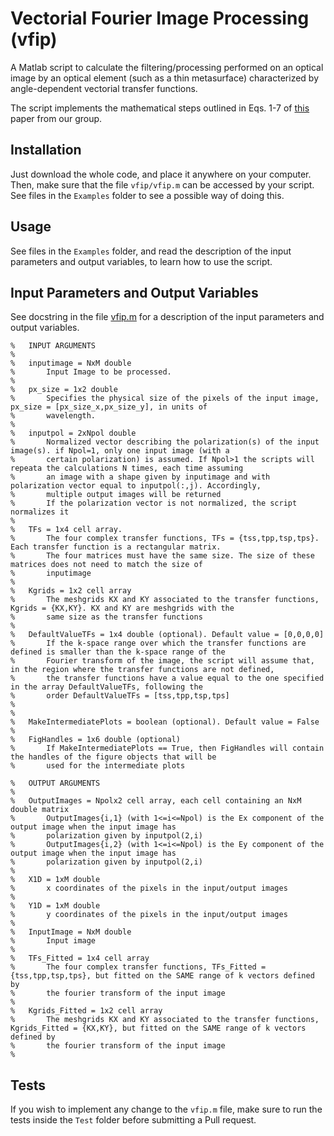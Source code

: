 # Vectorial Fourier Image Processing (vfip)
A Matlab script to calculate the filtering/processing performed on an optical image by an optical element (such as a thin metasurface) characterized by angle-dependent vectorial transfer functions.

The script implements the mathematical steps outlined in Eqs. 1-7 of [this](https://www.sciencedirect.com/science/article/pii/S0079663824000027) paper from our group.

## Installation

Just download the whole code, and place it anywhere on your computer. Then, make sure that the file ```vfip/vfip.m``` can be accessed by your script. See files in the ```Examples``` folder to see a possible way of doing this.

## Usage

See files in the ```Examples``` folder, and read the description of the input parameters and output variables, to learn how to use the script. 

## Input Parameters and Output Variables

See docstring in the file [vfip.m](https://github.com/CotrufoResearchLab/Vectorial-Fourier-Image-Processing/blob/main/vfip/vfip.m) for a description of the input parameters and output variables.
```
%   INPUT ARGUMENTS
%
%   inputimage = NxM double
%       Input Image to be processed.
%
%   px_size = 1x2 double
%       Specifies the physical size of the pixels of the input image, px_size = [px_size_x,px_size_y], in units of
%       wavelength. 
%
%   inputpol = 2xNpol double
%       Normalized vector describing the polarization(s) of the input image(s). if Npol=1, only one input image (with a
%       certain polarization) is assumed. If Npol>1 the scripts will repeata the calculations N times, each time assuming
%       an image with a shape given by inputimage and with polarization vector equal to inputpol(:,j). Accordingly,
%       multiple output images will be returned
%       If the polarization vector is not normalized, the script normalizes it
%
%   TFs = 1x4 cell array. 
%       The four complex transfer functions, TFs = {tss,tpp,tsp,tps}. Each transfer function is a rectangular matrix.
%       The four matrices must have the same size. The size of these matrices does not need to match the size of
%       inputimage
%
%   Kgrids = 1x2 cell array
%       The meshgrids KX and KY associated to the transfer functions, Kgrids = {KX,KY}. KX and KY are meshgrids with the
%       same size as the transfer functions
%
%   DefaultValueTFs = 1x4 double (optional). Default value = [0,0,0,0]
%       If the k-space range over which the transfer functions are defined is smaller than the k-space range of the
%       Fourier transform of the image, the script will assume that, in the region where the transfer functions are not defined,
%       the transfer functions have a value equal to the one specified in the array DefaultValueTFs, following the 
%       order DefaultValueTFs = [tss,tpp,tsp,tps]
%       
%
%   MakeIntermediatePlots = boolean (optional). Default value = False
%
%   FigHandles = 1x6 double (optional)
%       If MakeIntermediatePlots == True, then FigHandles will contain the handles of the figure objects that will be
%       used for the intermediate plots

%   OUTPUT ARGUMENTS
%
%   OutputImages = Npolx2 cell array, each cell containing an NxM double matrix
%       OutputImages{i,1} (with 1<=i<=Npol) is the Ex component of the output image when the input image has
%       polarization given by inputpol(2,i)
%       OutputImages{i,2} (with 1<=i<=Npol) is the Ey component of the output image when the input image has
%       polarization given by inputpol(2,i)
%
%   X1D = 1xM double
%       x coordinates of the pixels in the input/output images
%
%   Y1D = 1xM double
%       y coordinates of the pixels in the input/output images
%
%   InputImage = NxM double
%       Input image
%
%   TFs_Fitted = 1x4 cell array
%       The four complex transfer functions, TFs_Fitted = {tss,tpp,tsp,tps}, but fitted on the SAME range of k vectors defined by
%       the fourier transform of the input image 
% 
%   Kgrids_Fitted = 1x2 cell array
%       The meshgrids KX and KY associated to the transfer functions, Kgrids_Fitted = {KX,KY}, but fitted on the SAME range of k vectors defined by
%       the fourier transform of the input image 
%
```

## Tests

If you wish to implement any change to the ```vfip.m``` file, make sure to run the tests inside the ```Test``` folder before submitting a Pull request.



